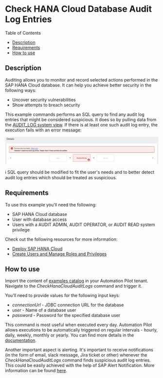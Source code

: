 # Check HANA Cloud Database Audit Log Entries

Table of Contents

* [Description](#description)
* [Requirements](#requirements)
* [How to use](#how-to-use)

## Description

Auditing allows you to monitor and record selected actions performed in the SAP HANA Cloud database. It can help you achieve better security in the following ways:

* Uncover security vulnerabilities
* Show attempts to breach security

This example commands performs an SQL query to find any audit log entries that might be considered suspicious. It does so by pulling data from the [AUDIT_LOG system view](https://help.sap.com/docs/HANA_SERVICE_CF/7c78579ce9b14a669c1f3295b0d8ca16/d1fe1244d29510148f69be8b0e060dcc.html). If there is at least one such audit log entry, the execution fails with an error message:

![Screenshot](assets/audit-logs-error-message.png)

:information_source: SQL query should be modified to fit the user's needs and to better detect audit log entries which should be treated as suspicious.

## Requirements

To use this example you'll need the following:

* SAP HANA Cloud database
* User with database access
* Users with a AUDIT ADMIN, AUDIT OPERATOR, or AUDIT READ system privilege

Check out the following resources for more information:

* [Deploy SAP HANA Cloud](https://developers.sap.com/tutorials/hana-cloud-deploying.html)
* [Create Users and Manage Roles and Privileges](https://developers.sap.com/tutorials/hana-cloud-mission-trial-4.html)

## How to use

Import the content of [examples catalog](catalog.json) in your Automation Pilot tenant. Navigate to the *CheckHanaCloudAuditLogs* command and trigger it.

You'll need to provide values for the following input keys:

* *connectionUrl* - JDBC connection URL for the database
* *user* - Name of a database user
* *password* - Password for the specified database user

This command is most useful when executed every day. Automation Pilot allows executions to be automatically triggered on regular intervals - hourly, daily, weekly, monthly or yearly. You can find more details in the [documentation](https://help.sap.com/docs/AUTOMATION_PILOT/de3900c419f5492a8802274c17e07049/96863a2380d24ba4bab0145bbd78e411.html).

Another important aspect is alerting. It's important to receive notifications (in the form of email, slack message, Jira ticket or other) whenever the *CheckHanaCloudAuditLogs* command finds suspicious audit log entries. This could be easily achieved with the help of SAP Alert Notification. More information can be found [here](https://help.sap.com/docs/AUTOMATION_PILOT/de3900c419f5492a8802274c17e07049/e75533639c6d4193aa8a7e7420c25f8c.html).
